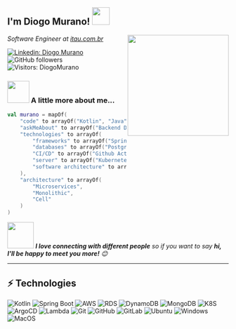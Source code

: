 <h2>I'm Diogo Murano! <img src="https://media.giphy.com/media/AOXNxxIJuBQdNTBblp/source.gif" width="40"></h2>
<img align='right' src="https://media.giphy.com/media/3qYvlcgnIka1ayPbqB/source.gif" width="230">
<p><em>Software Engineer at <a href="https://itau.com.br/" target="_blank">itau.com.br</a>
</em></p>


[![Linkedin: Diogo Murano](https://img.shields.io/badge/-diogo-blue?style=flat-square&logo=Linkedin&logoColor=white&link=https://www.linkedin.com/in/diogomurano/)](https://www.linkedin.com/in/diogomurano/)
![GitHub followers](https://img.shields.io/github/followers/diogomurano?label=Follow&style=social)
![Visitors: DiogoMurano](https://komarev.com/ghpvc/?username=DiogoMurano&label=Profile%20views&color=0e75b6&style=flat")



### <img src="https://media.giphy.com/media/VgCDAzcKvsR6OM0uWg/giphy.gif" width="50"> A little more about me...  

```kotlin
val murano = mapOf(
    "code" to arrayOf("Kotlin", "Java", "Python"),
    "askMeAbout" to arrayOf("Backend Development", "gRPC", "Rest", "Minecraft"),
    "technologies" to arrayOf(
        "frameworks" to arrayOf("Spring Boot", "Micronaut", "Ktor"),
        "databases" to arrayOf("Postgres", "Aurora", "MySQL", "DynamoDB", "MongoDB"),
        "CI/CD" to arrayOf("Github Actions", "Gitlab CI", "Jenkins"),
        "server" to arrayOf("Kubernetes", "EC2", "Serverless"),
        "software architecture" to arrayOf("Hexagonal", "Clean", "MVC")
    ),
    "architecture" to arrayOf(
        "Microservices",
        "Monolithic",
        "Cell"
    )
)
```

<img src="https://media.giphy.com/media/LnQjpWaON8nhr21vNW/giphy.gif" width="60"> <em><b>I love connecting with different people</b> so if you want to say <b>hi, I'll be happy to meet you more!</b> 😊</em>

---



## ⚡ Technologies

![Kotlin](https://img.shields.io/badge/-Kotlin-black?style=flat-square&logo=kotlin)
![Spring Boot](https://img.shields.io/badge/-Spring-black?style=flat-square&logo=spring)
![AWS](https://img.shields.io/badge/-AWS-black?style=flat-square&logo=amazonaws)
![RDS](https://img.shields.io/badge/-RDS-Black?style=flat-square&logo=amazonrds)
![DynamoDB](https://img.shields.io/badge/-Dynamo-black?style=flat-square&logo=amazondynamodb)
![MongoDB](https://img.shields.io/badge/-MongoDB-black?style=flat-square&logo=mongodb)
![K8S](https://img.shields.io/badge/-kubernetes-black?style=flat-square&logo=kubernetes&logoColor=white)
![ArgoCD](https://img.shields.io/badge/-Argo-Black?style=flat-square&logo=argo)
![Lambda](https://img.shields.io/badge/-Lambda-black?style=flat-square&logo=awslambda)
![Git](https://img.shields.io/badge/-Git-black?style=flat-square&logo=git)
![GitHub](https://img.shields.io/badge/-GitHub-Black?style=flat-square&logo=github)
![GitLab](https://img.shields.io/badge/-GitLab-Black?style=flat-square&logo=gitlab)
![Ubuntu](https://img.shields.io/badge/-Ubuntu-black?style=flat-square&logo=ubuntu)
![Windows](https://img.shields.io/badge/-Windows-black?style=flat-square&logo=windows)
![MacOS](https://img.shields.io/badge/-MacOS-Black?style=flat-square&logo=macos)
